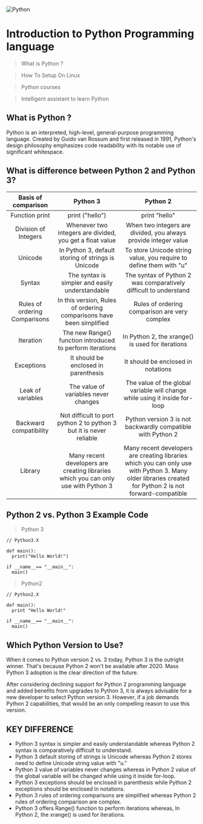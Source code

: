 ![Python](https://miro.medium.com/max/1400/1*HacaJfdu7HF8V4gIoA98ww.png)

# Introduction to Python Programming language

> What is Python ?

> How To Setup On Linux

> Python courses

> Intelligent assistant to learn Python

## What is Python ?

Python is an interpreted, high-level, general-purpose programming language. Created by Guido van Rossum and first released in 1991, Python's design philosophy emphasizes code readability with its notable use of significant whitespace. 

## What is difference between Python 2 and Python 3?

| Basis of comparison	 | Python 3	          | Python 2      |
| :---:                |     :---:          |          :---: |
| Function print       | print ("hello")	  | print "hello" |
| Division of Integers | Whenever two integers are divided, you get a float value	 | When two integers are divided, you always provide integer value |
| Unicode              |     In Python 3, default storing of strings is Unicode    | To store Unicode string value, you require to define them with "u"  |
| Syntax               |     The syntax is simpler and easily understandable       | The syntax of Python 2 was comparatively difficult to understand      |
| Rules of ordering Comparisons  |     In this version, Rules of ordering comparisons have been simplified  |  Rules of ordering comparison are very complex |
| Iteration            |  The new Range() function introduced to perform iterations |  In Python 2, the xrange() is used for iterations |
| Exceptions           |     It should be enclosed in parenthesis          |          It should be enclosed in notations |
| Leak of variables    |     The value of variables never changes          |          The value of the global variable will change while using it inside for-loop |
| Backward compatibility                |     Not difficult to port python 2 to python 3 but it is never reliable          |          Python version 3 is not backwardly compatible with Python 2 |
| Library                |     Many recent developers are creating libraries which you can only use with Python 3          |          Many recent developers are creating libraries which you can only use with Python 3.	Many older libraries created for Python 2 is not forward-compatible |

## Python 2 vs. Python 3 Example Code

> Python 3

```
// Python3.X

def main():
  print("Hello World!")
  
if __name__== "__main__":
  main()
```
> Python2 

```
// Python2.X

def main():
  print "Hello World!"
  
if __name__== "__main__":
  main()
```

## Which Python Version to Use?

When it comes to Python version 2 vs. 3 today, Python 3 is the outright winner. That's because Python 2 won't be available after 2020. Mass Python 3 adoption is the clear direction of the future.

After considering declining support for Python 2 programming language and added benefits from upgrades to Python 3, it is always advisable for a new developer to select Python version 3. However, if a job demands Python 2 capabilities, that would be an only compelling reason to use this version.

## KEY DIFFERENCE

* Python 3 syntax is simpler and easily understandable whereas Python 2 syntax is comparatively difficult to understand.
* Python 3 default storing of strings is Unicode whereas Python 2 stores need to define Unicode string value with "u."
* Python 3 value of variables never changes whereas in Python 2 value of the global variable will be changed while using it inside for-loop.
* Python 3 exceptions should be enclosed in parenthesis while Python 2 exceptions should be enclosed in notations.
* Python 3 rules of ordering comparisons are simplified whereas Python 2 rules of ordering comparison are complex.
* Python 3 offers Range() function to perform iterations whereas, In Python 2, the xrange() is used for iterations.

